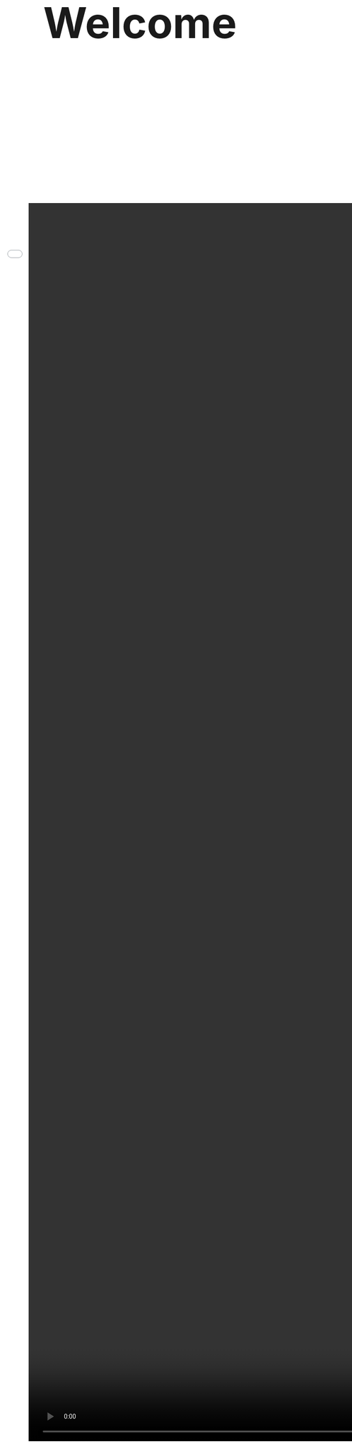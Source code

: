 ```yaml
---
hide:
- toc

footer: "Did you click (and hold) on the background?"
---
```


<iframe style="position: fixed; top: 0; left: 0; width: 100vw; height: 100vh" allowtransparency="true" frameBorder="0" src="interactive/index.html">
</iframe>

<h1 style="position: relative; z-index: 1; font-size: 10vw; margin: 0;"><center><b>Welcome</b></center></h1>

<div class="cards">
    <a href="1" class="card">
        <img src="https://images-ext-1.discordapp.net/external/DOQryAi5r3twKOAClq8GkVq5fDSfX7cXoJX7FFWVs8w/https/static.scientificamerican.com/sciam/cache/file/D98268F4-B69A-4552-9B6122A4052D56C4_source.jpg?width=1600&height=900" class="card__image" alt="" />
        <div class="card__overlay">
            <p class="card__title">Neutron Stars</p>
            <p class="card__description">What are they really?</p>
        </div>
    </a>   
    <a href="5" class="card">
        <img src="https://hips.hearstapps.com/pop.h-cdn.co/assets/16/46/640x352/gallery-1479416701-screen-shot-2016-11-17-at-40413-pm.jpg" class="card__image" alt="" />
        <div class="card__overlay">
            <p class="card__title">Quark Matter</p>
            <p class="card__description">Why does they matter?</p>
        </div>
    </a>    
    <a href="6" class="card">
        <img src="https://www.spacerobotics.eu/wp-content/uploads/2018/11/strange-matter-1080x675.png" class="card__image" alt="" />
        <div class="card__overlay">
            <p class="card__title">Strange Matter</p>
            <p class="card__description">And where could we find it?</p>
        </div>
    </a>    
    <a href="quiz/index.html" class="card">
        <img src="https://cdn.cloudflare.steamstatic.com/steam/apps/945360/header.jpg?t=1646296970" class="card__image" alt="" />
        <div class="card__overlay">
            <p class="card__title">Yu Pin Things</p>
            <p class="card__description">Can you pass the imposter's test?</p>
        </div>
    </a>   
</div>

<h2 style="font-size: 4vw; margin: 0;"><center><b>Why Neutron Stars?</b></center></h2>


<center><video style="position: relative; z-index: 1; height: 70vh; aspect-ratio: 16 / 9;" autoplay>
    <source src="assets/Part1.mp4" type="video/mp4">
</video></center>